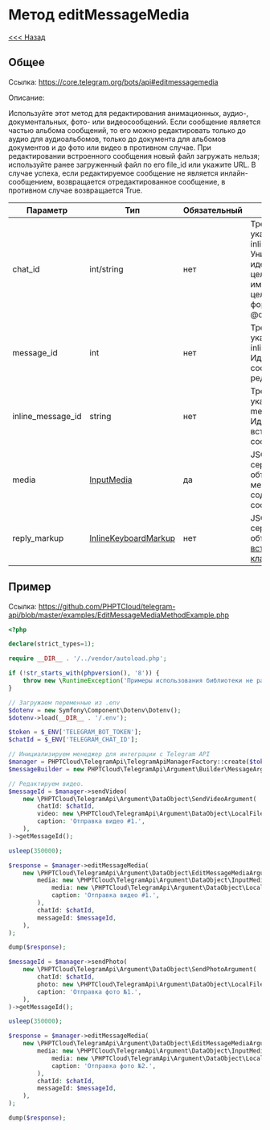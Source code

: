 # Метод editMessageMedia

[<<< Назад](./../)

## Общее

Ссылка: https://core.telegram.org/bots/api#editmessagemedia

Описание:

Используйте этот метод для редактирования анимационных, аудио-, документальных, фото- или видеосообщений. Если сообщение является частью альбома сообщений, то его можно редактировать только до аудио для аудиоальбомов, только до документа для альбомов документов и до фото или видео в противном случае. При редактировании встроенного сообщения новый файл загружать нельзя; используйте ранее загруженный файл по его file_id или укажите URL. В случае успеха, если редактируемое сообщение не является инлайн-сообщением, возвращается отредактированное сообщение, в противном случае возвращается True.

| Параметр          | Тип                                                                             | Обязательный | Описание                                                                                                                                               |
|-------------------|---------------------------------------------------------------------------------|--------------|--------------------------------------------------------------------------------------------------------------------------------------------------------|
| chat_id           | int/string                                                                      | нет          | Требуется, если не указан inline_message_id. Уникальный идентификатор целевого чата или имя пользователя целевого канала (в формате @channelusername). |
| message_id        | int                                                                             | нет          | Требуется, если не указан inline_message_id. Идентификатор сообщения для редактирования.                                                               |
| inline_message_id | string                                                                          | нет          | Требуется, если не указаны chat_id и message_id. Идентификатор встроенного сообщения.                                                                  |
| media             | [InputMedia](https://core.telegram.org/bots/api#inputmedia)                     | да           | JSON-сериализованный объект для нового медиа-содержимого сообщения.                                                                                    |
| reply_markup      | [InlineKeyboardMarkup](https://core.telegram.org/bots/api#inlinekeyboardmarkup) | нет          | JSON-сериализованный объект для новой [встроенной клавиатуры](https://core.telegram.org/bots/features#inline-keyboards).                               |

## Пример

Ссылка: https://github.com/PHPTCloud/telegram-api/blob/master/examples/EditMessageMediaMethodExample.php

```php
<?php

declare(strict_types=1);

require __DIR__ . '/../vendor/autoload.php';

if (!str_starts_with(phpversion(), '8')) {
    throw new \RuntimeException('Примеры использования библиотеки не работают с PHP ниже 8 версии.');
}

// Загружаем переменные из .env
$dotenv = new Symfony\Component\Dotenv\Dotenv();
$dotenv->load(__DIR__ . '/.env');

$token = $_ENV['TELEGRAM_BOT_TOKEN'];
$chatId = $_ENV['TELEGRAM_CHAT_ID'];

// Инициализируем менеджер для интеграции с Telegram API
$manager = PHPTCloud\TelegramApi\TelegramApiManagerFactory::create($token);
$messageBuilder = new PHPTCloud\TelegramApi\Argument\Builder\MessageArgumentBuilder();

// Редактируем видео.
$messageId = $manager->sendVideo(
    new \PHPTCloud\TelegramApi\Argument\DataObject\SendVideoArgument(
        chatId: $chatId,
        video: new \PHPTCloud\TelegramApi\Argument\DataObject\LocalFileArgument(__DIR__.'/assets/video-min.mp4'),
        caption: 'Отправка видео #1.',
    ),
)->getMessageId();

usleep(350000);

$response = $manager->editMessageMedia(
    new \PHPTCloud\TelegramApi\Argument\DataObject\EditMessageMediaArgument(
        media: new \PHPTCloud\TelegramApi\Argument\DataObject\InputMediaVideoArgument(
            media: new \PHPTCloud\TelegramApi\Argument\DataObject\LocalFileArgument(__DIR__.'/assets/video-min.mp4'),
            caption: 'Отправка видео #1.',
        ),
        chatId: $chatId,
        messageId: $messageId,
    ),
);

dump($response);

$messageId = $manager->sendPhoto(
    new \PHPTCloud\TelegramApi\Argument\DataObject\SendPhotoArgument(
        chatId: $chatId,
        photo: new \PHPTCloud\TelegramApi\Argument\DataObject\LocalFileArgument(__DIR__.'/assets/photo-min.png'),
        caption: 'Отправка фото №1.',
    ),
)->getMessageId();

usleep(350000);

$response = $manager->editMessageMedia(
    new \PHPTCloud\TelegramApi\Argument\DataObject\EditMessageMediaArgument(
        media: new \PHPTCloud\TelegramApi\Argument\DataObject\InputMediaVideoArgument(
            media: new \PHPTCloud\TelegramApi\Argument\DataObject\LocalFileArgument(__DIR__.'/assets/photo-min.png'),
            caption: 'Отправка фото №2.',
        ),
        chatId: $chatId,
        messageId: $messageId,
    ),
);

dump($response);
```
